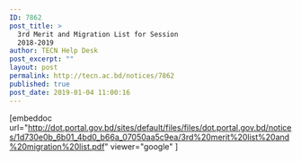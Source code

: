 ```yaml
---
ID: 7862
post_title: >
  3rd Merit and Migration List for Session
  2018-2019
author: TECN Help Desk
post_excerpt: ""
layout: post
permalink: http://tecn.ac.bd/notices/7862
published: true
post_date: 2019-01-04 11:00:16
---
```

[embeddoc url="http://dot.portal.gov.bd/sites/default/files/files/dot.portal.gov.bd/notices/1d730e0b_6b01_4bd0_b66a_07050aa5c9ea/3rd%20merit%20list%20and%20migration%20list.pdf" viewer="google" ]